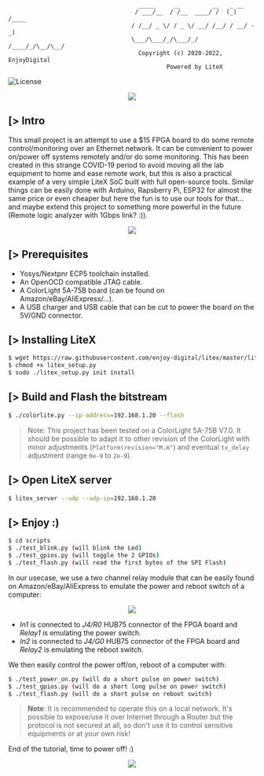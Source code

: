 ```
                                     _____     __         __   _ __
                                    / ___/__  / /__  ____/ /  (_) /____
                                   / /__/ _ \/ / _ \/ __/ /__/ / __/ -_)
                                   \___/\___/_/\___/_/ /____/_/\__/\__/
                                     Copyright (c) 2020-2022, EnjoyDigital
                                             Powered by LiteX
```
![License](https://img.shields.io/badge/License-BSD%202--Clause-orange.svg)

<p align="center"><img src="https://raw.githubusercontent.com/enjoy-digital/colorlite/master/doc/board.jpg"></p>

[> Intro
--------
This small project is an attempt to use a $15 FPGA board to do some remote control/monitoring over an Ethernet network. It can be convenient to power on/power off systems remotely and/or do some monitoring. This has been created in this strange COVID-19 period to avoid moving all the lab equipment to home and ease remote work, but this is also a practical example of a very simple LiteX SoC built with full open-source tools. Similar things can be easily done with Arduino, Rapsberry Pi, ESP32 for almost the same price or even cheaper but here the fun is to use our tools for that... and maybe extend this project to something more powerful in the future (Remote logic analyzer with 1Gbps link? :)).

<p align="center"><img src="https://raw.githubusercontent.com/enjoy-digital/colorlite/master/doc/architecture.png"></p>

[> Prerequisites
----------------
- Yosys/Nextpnr ECP5 toolchain installed.
- An OpenOCD compatible JTAG cable.
- A ColorLight 5A-75B board (can be found on Amazon/eBay/AliExpress/...).
- A USB charger and USB cable that can be cut to power the board on the 5V/GND connector.

[> Installing LiteX
-------------------
```sh
$ wget https://raw.githubusercontent.com/enjoy-digital/litex/master/litex_setup.py
$ chmod +x litex_setup.py
$ sudo ./litex_setup.py init install
```

[> Build and Flash the bitstream
--------------------------------
```sh
$ ./colorlite.py --ip-address=192.168.1.20 --flash
```

> Note: This project has been tested on a ColorLight 5A-75B V7.0. It should be possible to adapt it
to other revision of the ColorLight with minor adjustments (`Platform(revision="M.m"`) and eventual
`tx_delay` adjustment (range `0e-9` to `2e-9`).

[> Open LiteX server
--------------------
```sh
$ litex_server --udp --udp-ip=192.168.1.20
```

[> Enjoy :)
-----------
```sh
$ cd scripts
$ ./test_blink.py (will blink the Led)
$ ./test_gpios.py (will toggle the 2 GPIOs)
$ ./test_flash.py (will read the first bytes of the SPI Flash)
```

In our usecase, we use a two channel relay module that can be easily found on Amazon/eBay/AliExpress to emulate the power and reboot switch of a computer:

<p align="center"><img src="https://lastminuteengineers.com/wp-content/uploads/arduino/relay-module-pinout.png"></p>

- *In1* is connected to *J4/R0* HUB75 connector of the FPGA board and *Relay1* is emulating the power switch.
- *In2* is connected to *J4/G0* HUB75 connector of the FPGA board and *Relay2* is emulating the reboot switch.

We then easily control the power off/on, reboot of a computer with:
```sh
$ ./test_power_on.py (will do a short pulse on power switch)
$ ./test_gpios.py (will do a short long pulse on power switch)
$ ./test_flash.py (will do a short pulse on reboot switch)
```

> **Note**: It is recommended to operate this on a local network. It's possible to expose/use it over Internet through a Router but the protocol is not secured at all, so don't use it to control sensitive equipments or at your own risk!

End of the tutorial, time to power off! :)

<p align="center"><img src="https://raw.githubusercontent.com/enjoy-digital/colorlite/master/doc/power_off.jpg"></p>